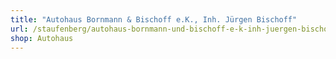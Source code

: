 ```yaml
---
title: "Autohaus Bornmann & Bischoff e.K., Inh. Jürgen Bischoff"
url: /staufenberg/autohaus-bornmann-und-bischoff-e-k-inh-juergen-bischoff/
shop: Autohaus
---
```

